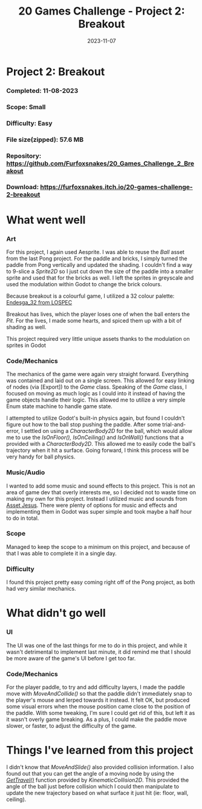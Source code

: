 ﻿---
title: "20 Games Challenge - Project 2: Breakout"
date: 2023-11-07
layout: post
---

# Project 2: Breakout
### Completed: 11-08-2023
### Scope: Small
### Difficulty: Easy
### File size(zipped): 57.6 MB
### Repository: https://github.com/Furfoxsnakes/20_Games_Challenge_2_Breakout
### Download: https://furfoxsnakes.itch.io/20-games-challenge-2-breakout

# What went well

### Art

For this project, I again used Aesprite. I was able to reuse the <em>Ball</em> asset from the last Pong project. For the paddle and bricks, I simply turned the paddle from Pong vertically and updated the shading.
I couldn't find a way to 9-slice a <em>Sprite2D</em> so I just cut down the size of the paddle into a smaller sprite and used that for the bricks as well. I left the sprites in greyscale and used the modulation within Godot to change the brick colours.

Because breakout is a colourful game, I utilized a 32 colour palette: <a href="https://lospec.com/palette-list/endesga-32">Endesga_32 from LOSPEC</a>

Breakout has lives, which the player loses one of when the ball enters the <em>Pit</em>. For the lives, I made some hearts, and spiced them up with a bit of shading as well.

This project required very little unique assets thanks to the modulation on sprites in Godot

### Code/Mechanics

The mechanics of the game were again very straight forward. Everything was contained and laid out on a single screen. This allowed for easy linking of nodes (via [Export]) to the <em>Game</em> class. Speaking of the <em>Game</em> class, I focused on moving as much logic as I could into it instead of having the game objects handle their logic. This allowed me to utilize a very simple Enum state machine to handle game state.

I attempted to utilize Godot's built-in physics again, but found I couldn't figure out how to the ball stop pushing the paddle. After some trial-and-error, I settled on using a <em>CharacterBody2D</em> for the ball, which would allow me to use the <em>IsOnFloor(), IsOnCeiling()</em> and <em>IsOnWall()</em> functions that a provided with a <em>CharacterBody2D</em>. This allowed me to easily code the ball's trajectory when it hit a surface. Going forward, I think this process will be very handy for ball physics.

### Music/Audio

I wanted to add some music and sound effects to this project. This is not an area of game dev that overly interests me, so I decided not to waste time on making my own for this project. Instead I utilized music and sounds from [Asset Jesus](https://kenney.itch.io/kenney-game-assets). There were plenty of options for music and effects and implementing them in Godot was super simple and took maybe a half hour to do in total.

### Scope

Managed to keep the scope to a minimum on this project, and because of that I was able to complete it in a single day.

### Difficulty

I found this project pretty easy coming right off of the Pong project, as both had very similar mechanics. 

# What didn't go well

### UI

The UI was one of the last things for me to do in this project, and while it wasn't detrimental to implement last minute, it did remind me that I should be more aware of the game's UI before I get too far.

### Code/Mechanics

For the player paddle, to try and add difficulty layers, I made the paddle move with <em>MoveAndCollide()</em> so that the paddle didn't immediately snap to the player's mouse and lerped towards it instead. It felt OK, but produced some visual errors when the mouse position came close to the position of the paddle. With some tweaking, I'm sure I could get rid of this, but left it as it wasn't overly game breaking. As a plus, I could make the paddle move slower, or faster, to adjust the difficulty of the game. 

# Things I've learned from this project

I didn't know that _MoveAndSlide()_ also provided collision information. I also found out that you can get the angle of a moving node by using the [_GetTravel()_](https://docs.godotengine.org/en/stable/classes/class_kinematiccollision2d.html#class-kinematiccollision2d-method-get-travel) function provided by _KinematicCollision2D_. This provided the angle of the ball just before collision which I could then manipulate to update the new trajectory based on what surface it just hit (ie: floor, wall, ceiling). 